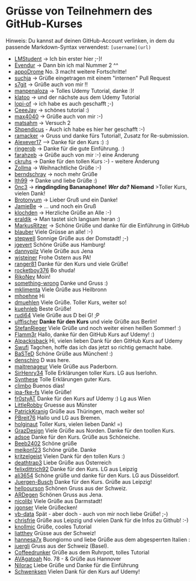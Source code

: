 
# Grüsse von Teilnehmern des GitHub-Kurses

Hinweis: Du kannst auf deinen GitHub-Account verlinken, in dem du passende Markdown-Syntax verwendest: `[username](url)`

 - [LMStudent](https://github.com/LMStudent) -> Ich bin erster hier ;-)!  
 - [Evendur](https://github.com/Evendur) -> Dann bin ich mal Nummer 2 ^^  
 - [appoDrome](https://github.com/appOdrome) No. 3 macht weitere Fortschritte!  
 - [suchja](https://github.com/suchja) -> Grüße eingetragen mit einem "internen" Pull Request  
 - [s7git](https://github.com/s7git) -> Grüße auch von mir !!  
 - [manpenaloza](https://github.com/manpenaloza) -> Tolles Udemy Tutorial, danke :)!  
 - [klatoo](https://github.com/klatoo) -> und der nächste aus dem Udemy Tutorial  
 - [lopi-of](https://github.com/lopi-of) -> ich habe es auch geschafft ;-)  
 - [CeeeJay](https://github.com/CeeeJay) -> schönes tutorial :)  
 - [max4040](https://github.com/max4040) -> Grüße auch von mir :-)  
 - [matsahm](https://github.com/matsahm) -> Versuch 2  
 - [Shpendicus](https://github.com/Shpendicus) - Auch ich habe es hier her geschafft :-)  
 - [ramacker](https://github.com/ramacker) -> Gruss und danke fürs Tutorial!, Zusatz for Re-submission. 
 - [Alexever17](https://github.com/alexever17) --> Danke für den Kurs :) :)
 - [ringerob](https://github.com/ringerob) -> Danke für die gute Einführung. :)
 - [farahzeb](https://github.com/farahzeb) -> Grüße auch von mir :-)  eine Änderung  
 - [ckruhs](https://github.com/ckruhs) -> Danke für den tollen Kurs :-) - weitere Änderung  
 - [Zollma](https://github.com/Zollma/) -> Weihnachtliche Grüße :-)
 - [berndschray](https://github.com/berndschray/) -> noch mehr Grüße   
 - [lth99](https://github.com/lth99) -> Danke und liebe Grüße :)
 - [0nc3](https://github.com/0nc3) -> **ringdingding Bananaphone!** ***Wer da?*** __Niemand__  >Toller Kurs, vielen Dank!
 - [Brotonyum](https://github.com/brotonyum/) -> Lieber Gruß und ein Danke!
 - [JamieBe](https://github.com/JamieBe) -> ... und noch ein Gruß
 - [klochden](https://github.com/klochden) -> Herzliche Grüße an Alle :-)
 - [eraldik](https://github.com/eraldik) -> Man tastet sich langsam heran :)
 - [MarkusRitzer](https://github.com/MarkusRitzer) -> Schöne Grüße und danke für die Einführung in GitHub
 - [blauber](https://github.com/blauber)  Viele Grüsse an alle! :-)
 - [stepweII](https://github.com/stepweII) Sonnige Grüße aus der Domstadt! ;-)
 - [jgevert](https://github.com/jgevert) Schöne Grüße aus Hamburg!
 - [dannypilz](https://github.com/dannypilz) Viele Grüße aus Jena
 - [wjsteiner](https://github.com/wjsteiner) Frohe Ostern aus PA!
 - [ranger81](https://github.com/ranger81) Danke für den Kurs und viele Grüße!
 - [rocketboy376](https://github.com/rocketboy376) Bo shuda!
 - [RikoNev](https://github.com/RikoNev) Moin!
 - [something-wrong](https://github.com/something-wrong) Danke und Gruss :)
 - [mklimenta](https://github.com/mklimenta) Viele Grüße aus Heilbronn
 - [mhoehne](https://github.com/mhoehne) Hi
 - [dmuehlen](https://github.com/dmuehlen) Viele Grüße. Toller Kurs, weiter so!
 - [kuehnleb](https://github.com/kuehnleb) Beste Grüße!
 - [rudi64](https://github.com/rudi64) Viele Grüße aus D bei G! ;P
 - [ulffischer](https://github.com/ulffischer) **Danke für den Kurs** und viele Grüße aus Berlin!
 - [StefanRieger](https://github.com/StefanRieger) Viele Grüße und noch weiter einen heißen Sommer! :)
 - [Flamm3r](https://github.com/Flamm3r) Hallo, danke für den GitHub Kurs auf Udemy! :)
 - [Alpackisback](https://github.com/Alpackisback) Hi, vielen lieben Dank für den GitHub Kurs auf Udemy
 - [Swufi](https://github.com/Swuffi) Tagchen, hoffe das ich das jetzt so richtig gemacht habe.
 - [BaSTeD](https://github.com/BaSTeD) Schöne Grüße aus München! :)
 - [denschiro](https://github.com/denschiro) D was here. 
 - [maitrenageur](https://github.com/maitrenageur) Viele Grüße aus Paderborn. 
 - [SirHenry34](https://github.com/SirHenry34) Tolle Erklärungen toller Kurs. LG aus Iserlohn.
 - [Synthese](https://github.com/Synthese) Tolle Erklärungen guter Kurs.
 - [climbo](https://github.com/climbo) Buenos días!
 - [ipa-fke-fs](https://github.com/ipa-fke-fs) Viele Grüße!
 - [fr0styAT](https://github.com/fr0styAT) Danke für den Kurs auf Udemy :) Lg aus Wien
 - [LittleRobby](https://github.com//LittleRobby) Gruesse aus Münster
 - [PatrickKranig](https://patrickkranig.github.io/About-Me/) Grüße aus Thüringen, mach weiter so!
 - [PBreit76](https://github.com/PBreit76) Hallo und LG aus Bremen.
 - [holginaut](https://github.com/holginaut) Toller Kurs, vielen lieben Dank! =)
 - [GrazDesign](https://github.com/GrazDesign) Viele Grüße aus Norden. Danke für den toollen Kurs.
 - [adsoe](https://github.com/adsoe) Danke für den Kurs. Grüße aus Schöneiche.
 - [Beeb2402](https://github.com/Beeb2402) Schöne grüße
 - [meikon123](https://github.com/meikon123) Schöne grüße. Danke
 - [kritzelgeist](https://github.com/kritzelgeist) Vielen Dank für den tollen Kurs :)
 - [deathtrap3](https://github.com/deathtrap3) Liebe Grüße aus Österreich 
 - [felixdittrich92](https://github.com/felixdittrich92) Danke für den Kurs. LG aus Leipzig
 - [ali3654](https://github.com/ali3654) Schöne grüße und danke für den Kurs. LG aus Düsseldorf.
 - [Juergen-Busch](https://github.com/Juergen-Busch) Danke für den Kurs. Grüße aus Leipzig!
 - [helloourson](https://github.com/helloourson) Schönen Gruss aus der Schweiz.
 - [ARDegen](https://github.com/ARDegen) Schönen Gruss aus Jena.
 - [nicolibi](https://github.com/nicolibi) Viele Grüße aus Darmstadt!
 - [jgonser](https://github.com/jgonser) Viele Grüßecken! 
 - [vb-data](https://github.com/vb-data) Spät - aber doch - auch von mir noch liebe Grüße! ;-)
 - [chrisfrie](https://github.com/chrisfrie) Grüße aus Leipzig und vielen Dank für die Infos zu Github!  :-)
 - [knollmic](https://github.com/knollmic) Grüße, cooles Tutorial
 - [liatthey](https://github.com/liatthey) Grüsse aus der Schweiz!
 - [hannesa7x](https://github.com/hannesa7x) Buongiorno und liebe Grüße aus dem abgesperrten Italien :
 - [juergli](https://github.com/juergli) Gruss aus der Schweiz (Basel).
 - [Coffeedrunker](https://github.com/Coffeedrunker) Grüße aus dem Ruhrpott, tolles Tutorial
 - [AVAgatoah](https://github.com/AVAgatoah) No. 78 - & Grüße aus Hannover
 - [Nilorac](https://github.com/nilorac) Liebe Grüße und Danke für die Einführung
 - [Schwenksen](https://github.com/Schwenksen) Vielen Dank für den Kurs auf Udemy!
